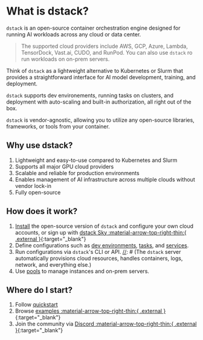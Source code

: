 # What is dstack?

`dstack` is an open-source container orchestration engine designed for running AI workloads across any cloud or data center.

> The supported cloud providers include AWS, GCP, Azure, Lambda, TensorDock, Vast.ai, CUDO, and RunPod.
> You can also use `dstack` ro run workloads on on-prem servers.

Think of `dstack` as a lightweight alternative to Kubernetes or Slurm that provides a
straightforward interface for AI model development, training, and deployment.

`dstack` supports dev environements, running tasks on clusters, and deployment with auto-scaling and built-in
authorization, all right out of the box.

`dstack` is vendor-agnostic, allowing you to utilize any open-source libraries, frameworks, or tools
from your container.

## Why use dstack?

1. Lightweight and easy-to-use compared to Kubernetes and Slurm
2. Supports all major GPU cloud providers
3. Scalable and reliable for production environments
4. Enables management of AI infrastructure across multiple clouds without vendor lock-in
5. Fully open-source

## How does it work?

1. [Install](installation/index.md) the open-source version of `dstack` and configure your own cloud accounts, or sign up with [dstack Sky :material-arrow-top-right-thin:{ .external }](https://sky.dstack.ai){:target="_blank"}
2. Define configurations such as [dev environments](concepts/dev-environments.md), [tasks](concepts/tasks.md), 
   and [services](concepts/services.md).
3. Run configurations via `dstack`'s CLI or API.
[//]: # (The `dstack` server automatically provisions cloud resources, handles containers, logs, network, and everything else.)
4. Use [pools](concepts/pools.md) to manage instances and on-prem servers.

[//]: # (### Coming soon)

[//]: # (1. Multi-node tasks)
[//]: # (2. Auto-scalable services)
[//]: # (3. Integration with Kubernetes)

## Where do I start?

1. Follow [quickstart](quickstart.md)
2. Browse [examples :material-arrow-top-right-thin:{ .external }](https://github.com/dstackai/dstack/blob/master/examples/README.md){:target="_blank"}
3. Join the community via [Discord :material-arrow-top-right-thin:{ .external }](https://discord.gg/u8SmfwPpMd){:target="_blank"}
